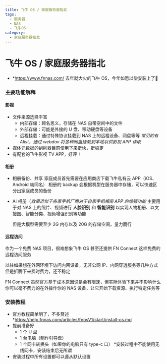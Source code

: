 ```yaml
---
title: 飞牛 OS / 家庭服务器指北
tags:
  - 服务器
  - NAS
  - 飞牛OS
category:
  - 家庭服务器指北
---
```


# 飞牛 OS / 家庭服务器指北

- *https://www.fnnas.com/
    去年就大火的飞牛 OS，今年如愿以偿安装上了🙏

### 主要功能解释

#### 影视 

- 文件来源选择丰富
    - 内部存储：顾名思义，存储在 NAS 自带空间中的文件
    - 外部存储：可能是外接的 U 盘、移动硬盘等设备
    - 远程挂载：通过特殊协议挂载到 NAS 上的远程设备、网盘等等
        *常见的有 Alist，通过 webdav 将各种网盘挂载到本地以供影视 APP 读取*
- 媒体元数据的刮削器目前使用下来挺快，挺稳定
- 有配套的飞牛影视 TV APP，好评！

#### 相册

- 相册备份、共享
    家庭成员首先需要在应用商店下载飞牛私有云 APP（iOS、Android 端同名）
    相册的 backup 会根据机型在服务器中存储，可以快速区分出家庭成员的备份

- AI 相册（*效果近似于各家手机厂商对于自家手机相册 APP 的增强功能*
    主要用于对 NAS 上的照片、视频进行 **人脸识别** 和 **智能识别**
    以实现人物相册、以文搜图、智能分类、视频增强识别等功能
    
    但是大模型需要至少 2G 内存以及 20G 的存储空间，量力而行

#### 远程访问

作为一个免费 NAS 项目，很难想象飞牛 OS 甚至还提供 FN Connect 这样免费的远程访问服务

以往如果想在外网环境下访问内网设备，无非公网 IP、内网穿透服务等几种方式
但是折腾下来费时费力，还不稳定

FN Connect 虽然官方基于成本原因说是会有限速，但实际体验下来并不影响什么
你可以毫不费力的在外操作你的 NAS 设备，让它开始下载资源、执行特定任务等

### 安装教程

- 官方教程简单明了，不多赘述
    *https://help.fnnas.com/articles/fnosV1/start/install-os.md
- 提前准备好
    - 1 个 U 盘
    - 1 台电脑（制作引导盘）
    - 1 个网卡转换头（如果你的电脑只有 type-c 口）
        *安装过程中不能使用无线网卡，安装结束后无所谓
- 安装过程中所有设置都可以遵从默认设置